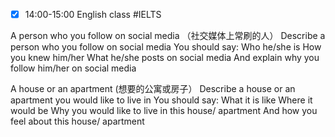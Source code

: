 - [x] 14:00-15:00 English class #IELTS 

A person who you follow on social media （社交媒体上常刷的人）
Describe a  person who you follow on social media 
You should say:
Who he/she is
How you knew him/her
What he/she posts on social media
And explain why you follow him/her on social media


A house or an apartment (想要的公寓或房子）
Describe a house or an apartment you would like to live in
You should say:
What it is like
Where it would be
Why you would like to live in this house/ apartment
And how you feel about this house/ apartment